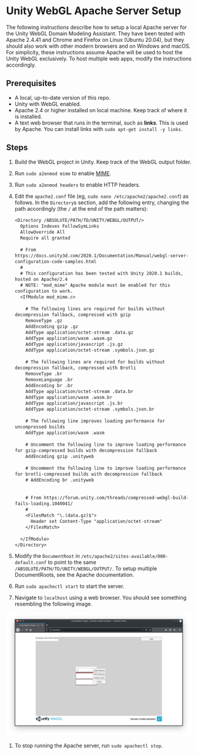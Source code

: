 # Unity WebGL Apache Server Setup

The following instructions describe how to setup a local Apache server for the Unity WebGL Domain Modeling Assistant.
They have been tested with Apache 2.4.41 and Chrome and Firefox on Linux (Ubuntu 20.04),
but they should also work with other modern browsers and on Windows and macOS.
For simplicity, these instructions assume Apache will be used to host the Unity WebGL exclusively.
To host multiple web apps, modify the instructions accordingly.

## Prerequisites

- A local, up-to-date version of this repo.
- Unity with WebGL enabled.
- Apache 2.4 or higher installed on local machine. Keep track of where it is installed.
- A text web browser that runs in the terminal, such as **links**. This is used by Apache.
You can install links with `sudo apt-get install -y links`.

## Steps

1. Build the WebGL project in Unity. Keep track of the WebGL output folder.
1. Run `sudo a2enmod mime` to enable [MIME](https://developer.mozilla.org/en-US/docs/Web/HTTP/Basics_of_HTTP/MIME_types).
1. Run `sudo a2enmod headers` to enable HTTP headers.
1. Edit the `apache2.conf` file (eg, `sudo nano /etc/apache2/apache2.conf`) as follows.
In the `Directory`s section, add the following entry, changing the path accordingly
(the `/` at the end of the path matters):

    ```ApacheConf
    <Directory /ABSOLUTE/PATH/TO/UNITY/WEBGL/OUTPUT/>
      Options Indexes FollowSymLinks
      AllowOverride All
      Require all granted
      
      # From https://docs.unity3d.com/2020.1/Documentation/Manual/webgl-server-configuration-code-samples.html
      #
      # This configuration has been tested with Unity 2020.1 builds, hosted on Apache/2.4
      # NOTE: "mod_mime" Apache module must be enabled for this configuration to work.
      <IfModule mod_mime.c>

        # The following lines are required for builds without decompression fallback, compressed with gzip
        RemoveType .gz
        AddEncoding gzip .gz
        AddType application/octet-stream .data.gz
        AddType application/wasm .wasm.gz
        AddType application/javascript .js.gz
        AddType application/octet-stream .symbols.json.gz

        # The following lines are required for builds without decompression fallback, compressed with Brotli
        RemoveType .br
        RemoveLanguage .br
        AddEncoding br .br
        AddType application/octet-stream .data.br
        AddType application/wasm .wasm.br
        AddType application/javascript .js.br
        AddType application/octet-stream .symbols.json.br

        # The following line improves loading performance for uncompressed builds
        AddType application/wasm .wasm

        # Uncomment the following line to improve loading performance for gzip-compressed builds with decompression fallback
        AddEncoding gzip .unityweb

        # Uncomment the following line to improve loading performance for brotli-compressed builds with decompression fallback
        # AddEncoding br .unityweb
        
        
        # From https://forum.unity.com/threads/compressed-webgl-build-fails-loading.1040041/
        #
        <FilesMatch "\.(data.gz)$">
          Header set Content-Type "application/octet-stream"
        </FilesMatch>
        
      </IfModule>
    </Directory>
    ```

1. Modify the `DocumentRoot` in `/etc/apache2/sites-available/000-default.conf` to point to the same
`/ABSOLUTE/PATH/TO/UNITY/WEBGL/OUTPUT/`. To setup multiple DocumentRoots, see the Apache documentation.
1. Run `sudo apachectl start` to start the server.
1. Navigate to `localhost` using a web browser. You should see something resembling the following image.

![Unity WebGL application](documentation/webgl-in-browser.png)

1. To stop running the Apache server, run `sudo apachectl stop`.
